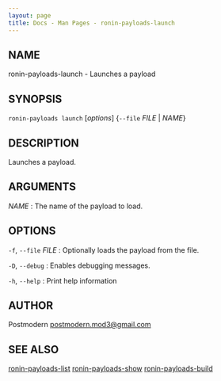 ```yaml
---
layout: page
title: Docs - Man Pages - ronin-payloads-launch
---
```


## NAME

ronin-payloads-launch - Launches a payload

## SYNOPSIS

`ronin-payloads launch` [*options*] {`--file` *FILE* \| *NAME*}

## DESCRIPTION

Launches a payload.

## ARGUMENTS

*NAME*
: The name of the payload to load.

## OPTIONS

`-f`, `--file` *FILE*
: Optionally loads the payload from the file.

`-D`, `--debug`
: Enables debugging messages.

`-h`, `--help`
: Print help information

## AUTHOR

Postmodern <postmodern.mod3@gmail.com>

## SEE ALSO

[ronin-payloads-list](ronin-payloads-list.1.html) [ronin-payloads-show](ronin-payloads-show.1.html) [ronin-payloads-build](ronin-payloads-build.1.html)
